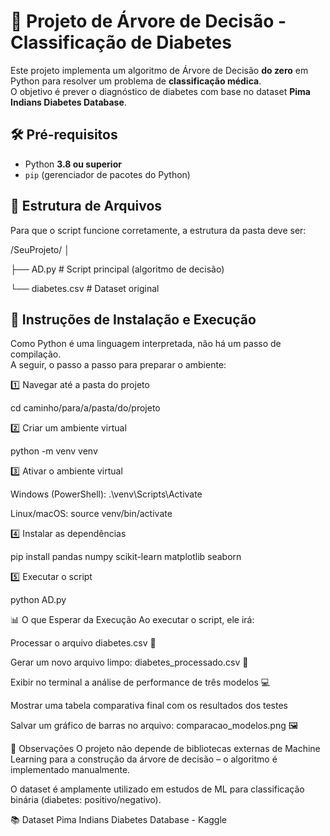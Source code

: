 # 🌳 Projeto de Árvore de Decisão - Classificação de Diabetes

Este projeto implementa um algoritmo de Árvore de Decisão **do zero** em Python para resolver um problema de **classificação médica**.  
O objetivo é prever o diagnóstico de diabetes com base no dataset **Pima Indians Diabetes Database**.

## 🛠️ Pré-requisitos

- Python **3.8 ou superior**
- `pip` (gerenciador de pacotes do Python)

## 📁 Estrutura de Arquivos

Para que o script funcione corretamente, a estrutura da pasta deve ser:

/SeuProjeto/
│

├── AD.py # Script principal (algoritmo de decisão)

└── diabetes.csv # Dataset original

## 🚀 Instruções de Instalação e Execução

Como Python é uma linguagem interpretada, não há um passo de compilação.  
A seguir, o passo a passo para preparar o ambiente:

1️⃣ Navegar até a pasta do projeto

cd caminho/para/a/pasta/do/projeto

2️⃣ Criar um ambiente virtual 

python -m venv venv

3️⃣ Ativar o ambiente virtual

Windows (PowerShell): .\venv\Scripts\Activate

Linux/macOS: source venv/bin/activate

4️⃣ Instalar as dependências

pip install pandas numpy scikit-learn matplotlib seaborn

5️⃣ Executar o script

python AD.py

📊 O que Esperar da Execução
Ao executar o script, ele irá:

Processar o arquivo diabetes.csv 🔄

Gerar um novo arquivo limpo: diabetes_processado.csv 💾

Exibir no terminal a análise de performance de três modelos 💻

Mostrar uma tabela comparativa final com os resultados dos testes

Salvar um gráfico de barras no arquivo: comparacao_modelos.png 🖼️

📌 Observações
O projeto não depende de bibliotecas externas de Machine Learning para a construção da árvore de decisão – o algoritmo é implementado manualmente.

O dataset é amplamente utilizado em estudos de ML para classificação binária (diabetes: positivo/negativo).

📚 Dataset
Pima Indians Diabetes Database - Kaggle




